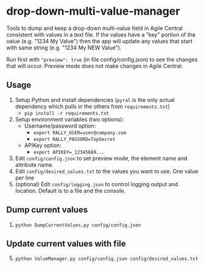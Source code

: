 # drop-down-multi-value-manager
Tools to dump and keep a drop-down multi-value field in Agile Central consistent with values in a text file.
If the values have a "key" portion of the value (e.g. "1234 My Value") then the app will update
any values that start with same string (e.g. "1234 My NEW Value").

Run first with `"preview": true` (in file config/config.json) to see the changes that will occur.
Preview mode does not make changes in Agile Central.

## Usage
1. Setup Python and install dependencies (`pyral` is the only actual dependency which pulls in the others
from `requirements.txt`)
    * `pip install -r requirements.txt`
1. Setup environment variables (two options):
    * Username/password option:
        * `export RALLY_USER=user@company.com`
        * `export RALLY_PASSORD=TopSecret`
    * APIKey option:
        * `export APIKEY=_12345689...`
2. Edit `config/config.json` to set preview mode, the element name and attribute name.
3. Edit `config/desired_values.txt` to the values you want to use. One value per line
4. (optional) Edit `config/logging.json` to control logging output and location. Default is to a file
and the console.

## Dump current values
1. `python DumpCurrentValues.py config/config.json`

## Update current values with file
5. `python ValueManager.py config/config.json config/desired_values.txt`
